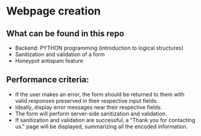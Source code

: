 # Webpage creation

## What can be found in this repo
- Backend: PYTHON programming (introduction to logical structures)
- Sanitization and validation of a form
- Honeypot antispam feature

## Performance criteria:
- If the user makes an error, the form should be returned to them with valid responses preserved in their respective input fields.
- Ideally, display error messages near their respective fields.
- The form will perform server-side sanitization and validation.
- If sanitization and validation are successful, a "Thank you for contacting us." page will be displayed, summarizing all the encoded information.
